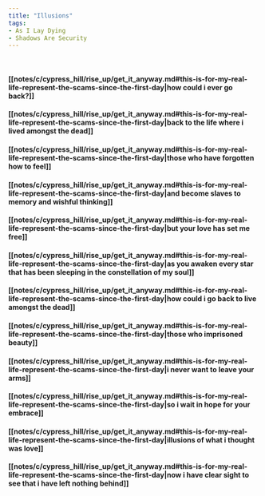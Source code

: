 ```yaml
---
title: "Illusions"
tags:
- As I Lay Dying
- Shadows Are Security
---
```

&nbsp;
#### [[notes/c/cypress_hill/rise_up/get_it_anyway.md#this-is-for-my-real-life-represent-the-scams-since-the-first-day|how could i ever go back?]]
#### [[notes/c/cypress_hill/rise_up/get_it_anyway.md#this-is-for-my-real-life-represent-the-scams-since-the-first-day|back to the life where i lived amongst the dead]]
#### [[notes/c/cypress_hill/rise_up/get_it_anyway.md#this-is-for-my-real-life-represent-the-scams-since-the-first-day|those who have forgotten how to feel]]
#### [[notes/c/cypress_hill/rise_up/get_it_anyway.md#this-is-for-my-real-life-represent-the-scams-since-the-first-day|and become slaves to memory and wishful thinking]]
#### [[notes/c/cypress_hill/rise_up/get_it_anyway.md#this-is-for-my-real-life-represent-the-scams-since-the-first-day|but your love has set me free]]
#### [[notes/c/cypress_hill/rise_up/get_it_anyway.md#this-is-for-my-real-life-represent-the-scams-since-the-first-day|as you awaken every star that has been sleeping in the constellation of my soul]]
#### [[notes/c/cypress_hill/rise_up/get_it_anyway.md#this-is-for-my-real-life-represent-the-scams-since-the-first-day|how could i go back to live amongst the dead]]
#### [[notes/c/cypress_hill/rise_up/get_it_anyway.md#this-is-for-my-real-life-represent-the-scams-since-the-first-day|those who imprisoned beauty]]
#### [[notes/c/cypress_hill/rise_up/get_it_anyway.md#this-is-for-my-real-life-represent-the-scams-since-the-first-day|i never want to leave your arms]]
#### [[notes/c/cypress_hill/rise_up/get_it_anyway.md#this-is-for-my-real-life-represent-the-scams-since-the-first-day|so i wait in hope for your embrace]]
#### [[notes/c/cypress_hill/rise_up/get_it_anyway.md#this-is-for-my-real-life-represent-the-scams-since-the-first-day|illusions of what i thought was love]]
#### [[notes/c/cypress_hill/rise_up/get_it_anyway.md#this-is-for-my-real-life-represent-the-scams-since-the-first-day|now i have clear sight to see that i have left nothing behind]]
